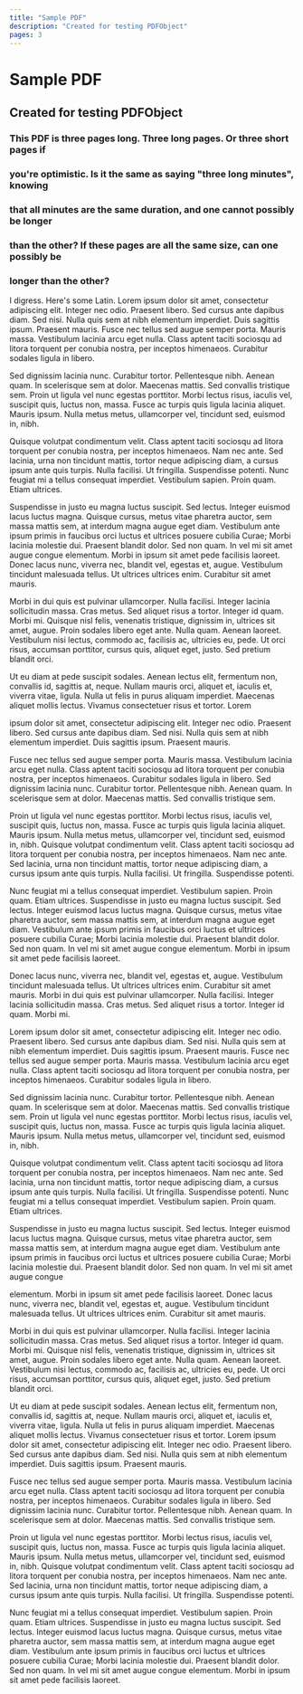 ```yaml
---
title: "Sample PDF"
description: "Created for testing PDFObject"
pages: 3
---
```


# Sample PDF

## Created for testing PDFObject

### This PDF is three pages long. Three long pages. Or three short pages if

### you're optimistic. Is it the same as saying "three long minutes", knowing

### that all minutes are the same duration, and one cannot possibly be longer

### than the other? If these pages are all the same size, can one possibly be

### longer than the other?

I digress. Here's some Latin. Lorem ipsum dolor sit amet, consectetur adipiscing elit. Integer nec
odio. Praesent libero. Sed cursus ante dapibus diam. Sed nisi. Nulla quis sem at nibh elementum
imperdiet. Duis sagittis ipsum. Praesent mauris. Fusce nec tellus sed augue semper porta. Mauris
massa. Vestibulum lacinia arcu eget nulla. Class aptent taciti sociosqu ad litora torquent per
conubia nostra, per inceptos himenaeos. Curabitur sodales ligula in libero.

Sed dignissim lacinia nunc. Curabitur tortor. Pellentesque nibh. Aenean quam. In scelerisque sem
at dolor. Maecenas mattis. Sed convallis tristique sem. Proin ut ligula vel nunc egestas porttitor.
Morbi lectus risus, iaculis vel, suscipit quis, luctus non, massa. Fusce ac turpis quis ligula lacinia
aliquet. Mauris ipsum. Nulla metus metus, ullamcorper vel, tincidunt sed, euismod in, nibh.

Quisque volutpat condimentum velit. Class aptent taciti sociosqu ad litora torquent per conubia
nostra, per inceptos himenaeos. Nam nec ante. Sed lacinia, urna non tincidunt mattis, tortor neque
adipiscing diam, a cursus ipsum ante quis turpis. Nulla facilisi. Ut fringilla. Suspendisse potenti.
Nunc feugiat mi a tellus consequat imperdiet. Vestibulum sapien. Proin quam. Etiam ultrices.

Suspendisse in justo eu magna luctus suscipit. Sed lectus. Integer euismod lacus luctus magna.
Quisque cursus, metus vitae pharetra auctor, sem massa mattis sem, at interdum magna augue
eget diam. Vestibulum ante ipsum primis in faucibus orci luctus et ultrices posuere cubilia Curae;
Morbi lacinia molestie dui. Praesent blandit dolor. Sed non quam. In vel mi sit amet augue congue
elementum. Morbi in ipsum sit amet pede facilisis laoreet. Donec lacus nunc, viverra nec, blandit
vel, egestas et, augue. Vestibulum tincidunt malesuada tellus. Ut ultrices ultrices enim. Curabitur
sit amet mauris.

Morbi in dui quis est pulvinar ullamcorper. Nulla facilisi. Integer lacinia sollicitudin massa. Cras
metus. Sed aliquet risus a tortor. Integer id quam. Morbi mi. Quisque nisl felis, venenatis tristique,
dignissim in, ultrices sit amet, augue. Proin sodales libero eget ante. Nulla quam. Aenean laoreet.
Vestibulum nisi lectus, commodo ac, facilisis ac, ultricies eu, pede. Ut orci risus, accumsan
porttitor, cursus quis, aliquet eget, justo. Sed pretium blandit orci.

Ut eu diam at pede suscipit sodales. Aenean lectus elit, fermentum non, convallis id, sagittis at,
neque. Nullam mauris orci, aliquet et, iaculis et, viverra vitae, ligula. Nulla ut felis in purus
aliquam imperdiet. Maecenas aliquet mollis lectus. Vivamus consectetuer risus et tortor. Lorem


ipsum dolor sit amet, consectetur adipiscing elit. Integer nec odio. Praesent libero. Sed cursus ante
dapibus diam. Sed nisi. Nulla quis sem at nibh elementum imperdiet. Duis sagittis ipsum.
Praesent mauris.

Fusce nec tellus sed augue semper porta. Mauris massa. Vestibulum lacinia arcu eget nulla. Class
aptent taciti sociosqu ad litora torquent per conubia nostra, per inceptos himenaeos. Curabitur
sodales ligula in libero. Sed dignissim lacinia nunc. Curabitur tortor. Pellentesque nibh. Aenean
quam. In scelerisque sem at dolor. Maecenas mattis. Sed convallis tristique sem.

Proin ut ligula vel nunc egestas porttitor. Morbi lectus risus, iaculis vel, suscipit quis, luctus non,
massa. Fusce ac turpis quis ligula lacinia aliquet. Mauris ipsum. Nulla metus metus, ullamcorper
vel, tincidunt sed, euismod in, nibh. Quisque volutpat condimentum velit. Class aptent taciti
sociosqu ad litora torquent per conubia nostra, per inceptos himenaeos. Nam nec ante. Sed lacinia,
urna non tincidunt mattis, tortor neque adipiscing diam, a cursus ipsum ante quis turpis. Nulla
facilisi. Ut fringilla. Suspendisse potenti.

Nunc feugiat mi a tellus consequat imperdiet. Vestibulum sapien. Proin quam. Etiam ultrices.
Suspendisse in justo eu magna luctus suscipit. Sed lectus. Integer euismod lacus luctus magna.
Quisque cursus, metus vitae pharetra auctor, sem massa mattis sem, at interdum magna augue
eget diam. Vestibulum ante ipsum primis in faucibus orci luctus et ultrices posuere cubilia Curae;
Morbi lacinia molestie dui. Praesent blandit dolor. Sed non quam. In vel mi sit amet augue congue
elementum. Morbi in ipsum sit amet pede facilisis laoreet.

Donec lacus nunc, viverra nec, blandit vel, egestas et, augue. Vestibulum tincidunt malesuada
tellus. Ut ultrices ultrices enim. Curabitur sit amet mauris. Morbi in dui quis est pulvinar
ullamcorper. Nulla facilisi. Integer lacinia sollicitudin massa. Cras metus. Sed aliquet risus a
tortor. Integer id quam. Morbi mi.

Lorem ipsum dolor sit amet, consectetur adipiscing elit. Integer nec odio. Praesent libero. Sed
cursus ante dapibus diam. Sed nisi. Nulla quis sem at nibh elementum imperdiet. Duis sagittis
ipsum. Praesent mauris. Fusce nec tellus sed augue semper porta. Mauris massa. Vestibulum
lacinia arcu eget nulla. Class aptent taciti sociosqu ad litora torquent per conubia nostra, per
inceptos himenaeos. Curabitur sodales ligula in libero.

Sed dignissim lacinia nunc. Curabitur tortor. Pellentesque nibh. Aenean quam. In scelerisque sem
at dolor. Maecenas mattis. Sed convallis tristique sem. Proin ut ligula vel nunc egestas porttitor.
Morbi lectus risus, iaculis vel, suscipit quis, luctus non, massa. Fusce ac turpis quis ligula lacinia
aliquet. Mauris ipsum. Nulla metus metus, ullamcorper vel, tincidunt sed, euismod in, nibh.

Quisque volutpat condimentum velit. Class aptent taciti sociosqu ad litora torquent per conubia
nostra, per inceptos himenaeos. Nam nec ante. Sed lacinia, urna non tincidunt mattis, tortor neque
adipiscing diam, a cursus ipsum ante quis turpis. Nulla facilisi. Ut fringilla. Suspendisse potenti.
Nunc feugiat mi a tellus consequat imperdiet. Vestibulum sapien. Proin quam. Etiam ultrices.

Suspendisse in justo eu magna luctus suscipit. Sed lectus. Integer euismod lacus luctus magna.
Quisque cursus, metus vitae pharetra auctor, sem massa mattis sem, at interdum magna augue
eget diam. Vestibulum ante ipsum primis in faucibus orci luctus et ultrices posuere cubilia Curae;
Morbi lacinia molestie dui. Praesent blandit dolor. Sed non quam. In vel mi sit amet augue congue


elementum. Morbi in ipsum sit amet pede facilisis laoreet. Donec lacus nunc, viverra nec, blandit
vel, egestas et, augue. Vestibulum tincidunt malesuada tellus. Ut ultrices ultrices enim. Curabitur
sit amet mauris.

Morbi in dui quis est pulvinar ullamcorper. Nulla facilisi. Integer lacinia sollicitudin massa. Cras
metus. Sed aliquet risus a tortor. Integer id quam. Morbi mi. Quisque nisl felis, venenatis tristique,
dignissim in, ultrices sit amet, augue. Proin sodales libero eget ante. Nulla quam. Aenean laoreet.
Vestibulum nisi lectus, commodo ac, facilisis ac, ultricies eu, pede. Ut orci risus, accumsan
porttitor, cursus quis, aliquet eget, justo. Sed pretium blandit orci.

Ut eu diam at pede suscipit sodales. Aenean lectus elit, fermentum non, convallis id, sagittis at,
neque. Nullam mauris orci, aliquet et, iaculis et, viverra vitae, ligula. Nulla ut felis in purus
aliquam imperdiet. Maecenas aliquet mollis lectus. Vivamus consectetuer risus et tortor. Lorem
ipsum dolor sit amet, consectetur adipiscing elit. Integer nec odio. Praesent libero. Sed cursus ante
dapibus diam. Sed nisi. Nulla quis sem at nibh elementum imperdiet. Duis sagittis ipsum.
Praesent mauris.

Fusce nec tellus sed augue semper porta. Mauris massa. Vestibulum lacinia arcu eget nulla. Class
aptent taciti sociosqu ad litora torquent per conubia nostra, per inceptos himenaeos. Curabitur
sodales ligula in libero. Sed dignissim lacinia nunc. Curabitur tortor. Pellentesque nibh. Aenean
quam. In scelerisque sem at dolor. Maecenas mattis. Sed convallis tristique sem.

Proin ut ligula vel nunc egestas porttitor. Morbi lectus risus, iaculis vel, suscipit quis, luctus non,
massa. Fusce ac turpis quis ligula lacinia aliquet. Mauris ipsum. Nulla metus metus, ullamcorper
vel, tincidunt sed, euismod in, nibh. Quisque volutpat condimentum velit. Class aptent taciti
sociosqu ad litora torquent per conubia nostra, per inceptos himenaeos. Nam nec ante. Sed lacinia,
urna non tincidunt mattis, tortor neque adipiscing diam, a cursus ipsum ante quis turpis. Nulla
facilisi. Ut fringilla. Suspendisse potenti.

Nunc feugiat mi a tellus consequat imperdiet. Vestibulum sapien. Proin quam. Etiam ultrices.
Suspendisse in justo eu magna luctus suscipit. Sed lectus. Integer euismod lacus luctus magna.
Quisque cursus, metus vitae pharetra auctor, sem massa mattis sem, at interdum magna augue
eget diam. Vestibulum ante ipsum primis in faucibus orci luctus et ultrices posuere cubilia Curae;
Morbi lacinia molestie dui. Praesent blandit dolor. Sed non quam. In vel mi sit amet augue congue
elementum. Morbi in ipsum sit amet pede facilisis laoreet.